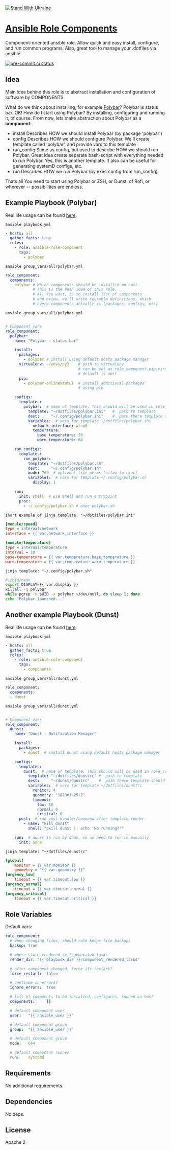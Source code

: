 [![Stand With Ukraine](https://raw.githubusercontent.com/vshymanskyy/StandWithUkraine/main/banner2-direct.svg)](https://vshymanskyy.github.io/StandWithUkraine)

[Ansible Role Components](https://galaxy.ansible.com/shellshock1953/components)
=========

Component-oriented ansible role. Allow quick and easy install, configure, and run common programs.
Also, great tool to manage your .dotfiles via ansible.

[![pre-commit.ci status](https://results.pre-commit.ci/badge/github/dnull-project/components/master.svg)](https://results.pre-commit.ci/latest/github/dnull-project/components/master)

Idea
--------------

Main idea behind this role is to abstract installation and configuration of software by COMPONENTS.

What do we think about installing, for example [Polybar](https://github.com/polybar/polybar)?
Polybar is status bar. OK! How do I start using Polybar? By installing, configuring and running it, of course.
From now, lets make abstraction about Polybar as a **component**:

- install
  Describes HOW we should install Polybar (by package 'polybar')
- config
  Describes HOW we should configure Polybar. We'll create template called 'polybar', and provide vars to this template
- run\_config
  Same as config, but used to describe HOW we should run Polybar.
  Great idea create separate bash-script with everything needed to run Polybar.
  Yes, this is another template. It also can be useful for generating systemD configs, etc.
- run
  Describes HOW we run Polybar (by exec config from run\_config).

Thats all You need to start using Polybar or ZSH, or Dunst, of Rofi, or wherever -- possibilities are endless.

Example Playbook (Polybar)
----------------

Real life usage can be found [here](https://gitlab.com/shellshock.dnull/ansible).

`ansible playbook.yml`

```yaml
- hosts: all
  gather_facts: true
  roles:
    - role: ansible-role-component
      tags:
        - polybar
```

`ansible group_vars/all/polybar.yml`

```yaml
role_component:
  components:
  - polybar # Which components should be installed on host.
            # This is the main idea of this role.
            # All You want, is to install list of components
            # and below, we`ll write reusable definitions, which
            # every components actually is (packages, configs, etc)
```

`ansible group_vars/all/polybar.yml`

```yaml

# Component vars
role_component:
  polybar:
    name: "Polybar - status bar"

    install:
      packages:
        - polybar # install using default hosts package manager
      virtualenv: ~/envs/py3    # path to virtualenv
                                # can be set as role_component.pip.virtualenv
                                # default is omit
      pip:
        - polybar-onlinestatus  # install additional packages
                                # using pip

    configs:
      templates:
        polybar:  # name of template. This should will be used in role_component.dunst.templates[]
          template: "~/dotfiles/polybar.ini"   #  path to template
          dest:     "~/.config/polybar.ini"    #  path there template should be rendered
          variables:  # vars for template ~/dotfiles/polybar.ini
            network_interface: wlan0
            temperature:
              base_temperature: 20
              warn_temperature: 60

    run_configs:
      templates:
        run_polybar:
          template: "~/dotfiles/polybar.sh"
          dest:     "~/.config/polybar.sh"
          mode: 766  # optional file perms (allow to exec)
          variables:  # vars for template ~/.config/polybar.sh
            display: 1

    run:
      init: shell  # use shell and run entrypoint
      proc:
        - ~/.config/polybar.sh # exec polybar.sh
```

`short example of jinja template: "~/dotfiles/polybar.ini"`

```ini
[module/speed]
type = internal/network
interface = {{ var.network_interface }}

[module/temperature]
type = internal/temperature
interval = 10
base-temperature = {{ var.temperature.base_temperature }}
warn-temperature = {{ var.temperature.warn_temperature }}
```

`jinja template: "~/.config/polybar.sh"`

```bash
#!/bin/bash
export DISPLAY={{ var.display }}
killall -q polybar
while pgrep -u $UID -x polybar >/dev/null; do sleep 1; done
echo "Polybar launched..."
```

Another example Playbook (Dunst)
----------------

Real life usage can be found [here](https://gitlab.com/shellshock.dnull/ansible).

`ansible playbook.yml`

```yaml
- hosts: all
  gather_facts: true
  roles:
    - role: ansible-role-component
      tags:
        - components
```

`ansible group_vars/all/dunst.yml`

```yaml
role_component:
  components:
  - dunst
```

`ansible group_vars/all/dunst.yml`

```yaml

# Component vars
role_component:
  dunst:
    name: "Dunst - Notification Manager"

    install:
      packages:
        - dunst  # install dunst using default hosts package manager

    configs:
      templates:
        dunst:  # name of template. This should will be used in role_component.dunst.templates[]
          template: "~/dotfiles/dunstrc" #  path to template
          dest:     "~/dunst/dunstrc"    #  path there template should be rendered
          variables:  # vars for template ~/dotfiles/dunstrc
            monitor: 4
            geometry: "1870x1-25+7"
            timeout:
              low: 10
              normal: 0
              critical: 0
      post:  # run post handler/command after template render
        - name: "kill dunst"
          shell: "pkill dunst || echo 'No running?'"

    run:  # dunst is run by dbus, so no need to run in manually
      init: none
```

`jinja template: "~/dotfiles/dunstrc"`

```ini
[global]
    monitor = {{ var.monitor }}
    geometry = "{{ var.geometry }}"
[urgency_low]
    timeout = {{ var.timeout.low }}
[urgency_normal]
    timeout = {{ var.timeout.normal }}
[urgency_critical]
    timeout = {{ var.timeout.critical }}
```

Role Variables
--------------

Default vars:

```yaml
role_component:
  # when changing files, should role keeps file backups
  backup: true

  # where store rendered self-generated tasks
  render_dir: "{{ playbook_dir }}/component_rendered_tasks"

  # after component changed, force its restart?
  force_restart:  false

  # continue on errors?
  ignore_errors:  true

  # list of compoents to be installed, configures, runned on host
  components:     []

  # default component user
  user:   "{{ ansible_user }}"

  # default component group
  group:  "{{ ansible_user }}"

  # default component group
  mode:   644

  # default component runner
  run:    systemd
```

Requirements
------------

No additional requirements.

Dependencies
------------

No deps.

License
-------

Apache 2
